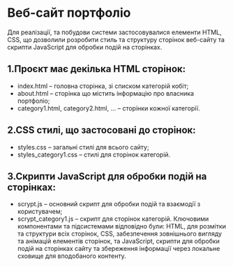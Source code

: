 # Веб-сайт портфоліо
Для реалізації, та побудови системи застосовувалися елементи HTML, CSS, що дозволили розробити стиль та структуру сторінок веб-сайту та скрипти JavaScript для обробки подій на сторінках. 
## 1.Проєкт має декілька HTML сторінок:
*	index.html – головна сторінка, зі списком категорій кобіт;
*	about.html – сторінка що містить інформацію про власника портфоліо;
*	category1.html, category2.html, … – сторінки кожної категорії.
## 2.CSS стилі, що застосовані до сторінок:
*	styles.css – загальні стилі для всього сайту;
*	styles_category1.css – стилі для сторінок категорій.
## 3.Скрипти JavaScript для обробки подій на сторінках:
*	scrypt.js – основний скрипт для обробки подій та взаємодії з користувачем;
*	scrypt_category1.js – скрипт для сторінок категорій.
Ключовими компонентами та підсистемами відповідно були: HTML, для розмітки та структури всіх сторінок, CSS, забезпечення зовнішнього вигляду та анімацій елементів сторінок, та JavaScript, скрипти для обробки подій на сторінках сайту та збереження інформації через локальне сховище для вподобаного контенту.
